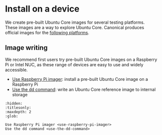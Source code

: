 # Install on a device

We create pre-built Ubuntu Core images for several testing platforms. These images are a way to explore Ubuntu Core. Canonical produces official images for the [following platforms](https://ubuntu.com/core/docs/supported-platforms).

## Image writing

We recommend first users try pre-built Ubuntu Core images on a Raspberry Pi or Intel NUC, as these range of devices are easy to use and widely accessible.

- [Use Raspberry Pi imager](use-raspberry-pi-imager): install a pre-built Ubuntu Core image on a Raspberry Pi
- [Use the dd command](use-the-dd-command): write an Ubuntu Core reference image to internal storage


```{toctree}
:hidden:
:titlesonly:
:maxdepth: 2
:glob:

Use Raspberry Pi imager <use-raspberry-pi-imager>
Use the dd command <use-the-dd-command>

